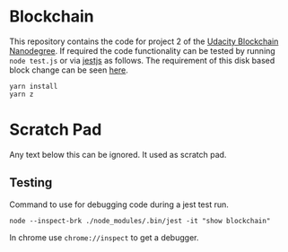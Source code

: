 # Blockchain

This repository contains the code for project 2 of the
[Udacity Blockchain Nanodegree](https://www.udacity.com/course/blockchain-developer-nanodegree--nd1309).
If required the code functionality can be tested by running `node test.js` or
via [jestjs](https://jestjs.io) as follows. The requirement of this disk based block change can be seen 
[here](README-ori.md).

```
yarn install
yarn z
```

# Scratch Pad

Any text below this can be ignored. It used as scratch pad.

## Testing

Command to use for debugging code during a jest test run.

```
node --inspect-brk ./node_modules/.bin/jest -it "show blockchain"
```

In chrome use `chrome://inspect` to get a debugger.
